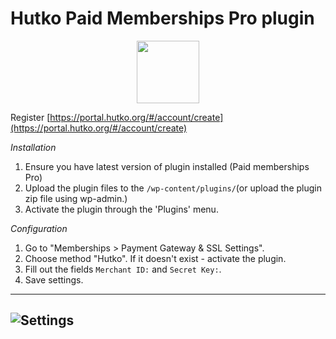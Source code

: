 Hutko Paid Memberships Pro plugin
=========

<p align="center">
  <img width="100" height="100" src="https://avatars.githubusercontent.com/u/202980012?s=48&v=4">
</p>

Register [https://portal.hutko.org/#/account/create](https://portal.hutko.org/#/account/create)

*Installation*

1. Ensure you have latest version of plugin installed (Paid memberships Pro)
2. Upload the plugin files to the `/wp-content/plugins/`(or upload the plugin zip file using wp-admin.)
3. Activate the plugin through the 'Plugins' menu.

*Configuration*

1. Go to "Memberships > Payment Gateway & SSL Settings".
2. Choose method "Hutko". If it doesn't exist - activate the plugin.
4. Fill out the fields `Merchant ID:` and `Secret Key:`.
6. Save settings.
---------

![Settings][1]
----

[1]: https://raw.githubusercontent.com/hutko-service/wordpress-paid-mebership-pro/main/settings.png